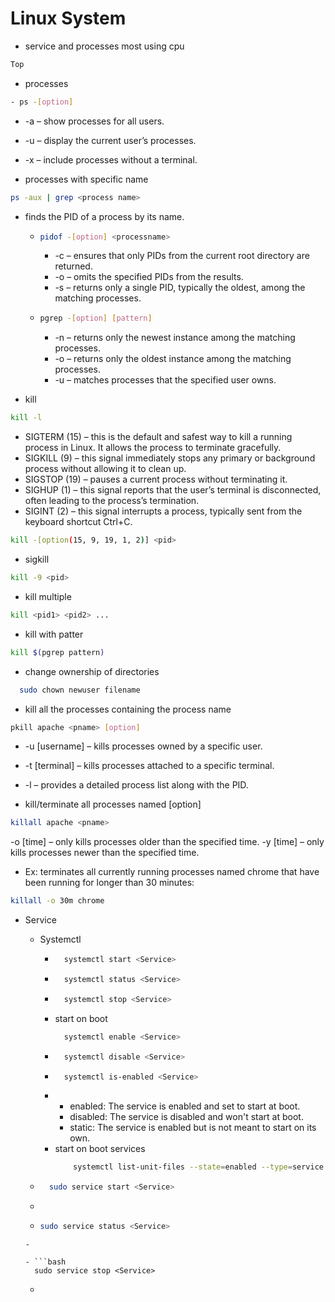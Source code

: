 # Linux System
- service and processes most using cpu

```bash
Top 
```

-  processes
```bash
- ps -[option]
```
  - -a – show processes for all users.
  - -u – display the current user’s processes.
  - -x – include processes without a terminal.

- processes with specific name
```bash
ps -aux | grep <process name>
```
- finds the PID of a process by its name.
  - ```bash
    pidof -[option] <processname>
    ```
    - -c – ensures that only PIDs from the current root directory are returned.
    - -o – omits the specified PIDs from the results.
    - -s – returns only a single PID, typically the oldest, among the matching processes.


  - ```bash
    pgrep -[option] [pattern]
    ```
    - -n – returns only the newest instance among the matching processes. 
    - -o – returns only the oldest instance among the matching processes.
    - -u – matches processes that the specified user owns.


- kill
```bash
kill -l
```
  - SIGTERM (15) – this is the default and safest way to kill a running process in Linux. It allows the process to terminate gracefully.
  - SIGKILL (9) – this signal immediately stops any primary or background process without allowing it to clean up.
  - SIGSTOP (19) – pauses a current process without terminating it.
  - SIGHUP (1) – this signal reports that the user’s terminal is disconnected, often leading to the process’s termination.
  - SIGINT (2) – this signal interrupts a process, typically sent from the keyboard shortcut Ctrl+C.

```bash
kill -[option(15, 9, 19, 1, 2)] <pid>
```
- sigkill
```bash
kill -9 <pid>
```

- kill multiple
```bash
kill <pid1> <pid2> ...
```

- kill with patter
```bash
kill $(pgrep pattern)
```

- change ownership of directories
```bash
  sudo chown newuser filename
```

- kill all the processes containing the process name <pname>
```bash
pkill apache <pname> [option]
```
  - -u [username] – kills processes owned by a specific user.
  - -t [terminal] – kills processes attached to a specific terminal.
  - -l – provides a detailed process list along with the PID.


- kill/terminate all processes named <pname> [option]
```bash
killall apache <pname>
```
-o [time] – only kills processes older than the specified time.
-y [time] – only kills processes newer than the specified time.

- Ex: terminates all currently running processes named chrome that have been running for longer than 30 minutes:
```bash
killall -o 30m chrome
```

- Service
  - Systemctl
    - ```bash 
        systemctl start <Service> 
      ```
    - ```bash 
        systemctl status <Service> 
      ```
    - ```bash 
        systemctl stop <Service> 
      ```
    - start on boot 
      ```bash 
        systemctl enable <Service> 
      ```
    - ```bash 
        systemctl disable <Service> 
      ```
    - ```bash 
        systemctl is-enabled <Service>
      ```
    - 
        - enabled: The service is enabled and set to start at boot.
        - disabled: The service is disabled and won't start at boot.
        - static: The service is enabled but is not meant to start on its own.
    - start on boot services 
      ```bash 
          systemctl list-unit-files --state=enabled --type=service
      ```

  - ```bash 
      sudo service start <Service>
    ```
  - 

  - ```bash 
    sudo service status <Service>
  ```
  - 

  - ```bash 
    sudo service stop <Service>
  ```
  - 

